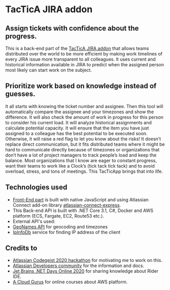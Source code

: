 # TacTicA JIRA addon

## Assign tickets with confidence about the progress.

This is a back-end part of the [TacTicA JIRA addon](https://github.com/tacticaxyz/tacticaddon) that allows teams distributed over the world to be more efficient by making work timelines of every JIRA issue more transparent to all colleagues. It uses current and historical information available in JIRA to predict when the assigned person most likely can start work on the subject. 

## Prioritize work based on knowledge instead of guesses.

It all starts with knowing the ticket number and assignee. Then this tool will automatically compare the assignee and your timezones and show the difference. It will also check the amount of work in progress for this person to consider his current load. It will analyze historical assignments and calculate potential capacity. It will ensure that the item you have just assigned to a colleague has the best potential to be executed soon. Otherwise, it will raise a red flag to let you know about the risks!
It doesn’t replace direct communication, but it fits distributed teams where it might be hard to communicate directly because of timezones or organizations that don’t have a lot of project managers to track people’s load and keep the balance. Most organizations that I know are eager to constant progress, want their teams to work like a Clock’s (tick tack tick tack) and to avoid overload, stress, and tons of meetings. This TacTicApp brings that into life.

## Technologies used

* [Front-End part](https://github.com/tacticaxyz/tacticaddon) is built with native JavaScript and using Atlassian Connect add-on library [atlassian-connect-express](https://bitbucket.org/atlassian/atlassian-connect-express/src/master/README.md#markdown-header-atlassian-connect-express-nodejs-package-for-express-based-atlassian-add-ons).
* This Back-end API is built with .NET Core 3.1, C#, Docker and AWS platform (ECS, Fargate, EC2, Route53 etc.).
* External API's used:
 * [GeoNames API](http://api.geonames.org/) for geocoding and timezones
 * [IpInfoDb](https://ipinfodb.com) service for finding IP address of the client

## Credits to

* [Atlassian Codegeist 2020 hackathon](https://codegeist.devpost.com/) for motivating  me to work on this.
* [Atlassian Developers community](https://community.developer.atlassian.com/) for the information and docs.
* [Jet Brains .NET Days Online 2020](https://pages.jetbrains.com/dotnet-days-2020/) for sharing knowledge about Rider IDE.
* [A Cloud Gurus](https://acloud.guru/) for online courses about AWS platform.
